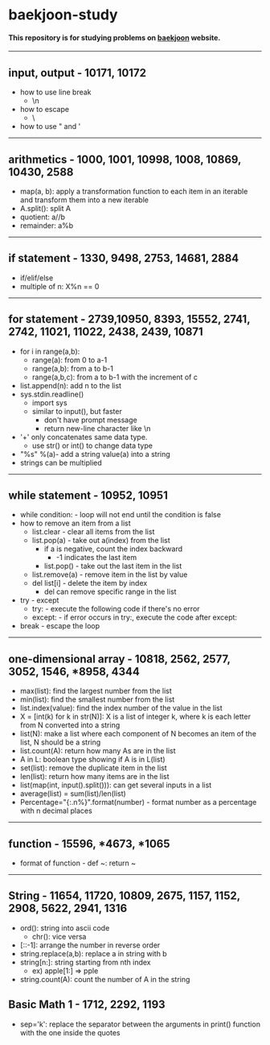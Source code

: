 # baekjoon-study
#### This repository is for studying problems on [baekjoon](https://www.acmicpc.net/) website.
***
## input, output - 10171, 10172
* how to use line break
    + \n
* how to escape
    + \
* how to use " and '
***
## arithmetics - 1000, 1001, 10998, 1008, 10869, 10430, 2588
* map(a, b): apply a transformation function to each item in an iterable and transform them into a new iterable
* A.split(): split A 
* quotient: a//b
* remainder: a%b
***
## if statement - 1330, 9498, 2753, 14681, 2884
* if/elif/else
* multiple of n: X%n == 0
***
## for statement - 2739,10950, 8393, 15552, 2741, 2742, 11021, 11022, 2438, 2439, 10871
* for i in range(a,b):
    + range(a): from 0 to a-1
    + range(a,b): from a to b-1
    + range(a,b,c): from a to b-1 with the increment of c
* list.append(n): add n to the list
* sys.stdin.readline()
    + import sys
    + similar to input(), but faster
        - don't have prompt message
        - return new-line character like \n
* '+' only concatenates same data type.
    + use str() or int() to change data type
* "%s" %(a)- add a string value(a) into a string
* strings can be multiplied
***
## while statement - 10952, 10951
* while condition: - loop will not end until the condition is false
* how to remove an item from a list
    + list.clear - clear all items from the list
    + list.pop(a) - take out a(index) from the list
        - if a is negative, count the index backward
            * -1 indicates the last item
        - list.pop() - take out the last item in the list
    + list.remove(a) - remove item in the list by value
    + del list[i] - delete the item by index
        - del can remove specific range in the list
* try - except
    + try: - execute the following code if there's no error
    + except: - if error occurs in try:, execute the code after except:
* break - escape the loop
***
## one-dimensional array - 10818, 2562, 2577, 3052, 1546, *8958, 4344
* max(list): find the largest number from the list
* min(list): find the smallest number from the list
* list.index(value): find the index number of the value in the list
* X = [int(k) for k in str(N)]: X is a list of integer k, where k is each letter from N converted into a string
* list(N): make a list where each component of N becomes an item of the list, N should be a string
* list.count(A): return how many As are in the list
* A in L: boolean type showing if A is in L(list)
* set(list): remove the duplicate item in the list
* len(list): return how many items are in the list
* list(map(int, input().split())): can get several inputs in a list
* average(list) = sum(list)/len(list)
* Percentage="{:.n%}".format(number) - format number as a percentage with n decimal places
***
## function - 15596, *4673, *1065
* format of function - def ~: return ~
***
## String - 11654, 11720, 10809, 2675, 1157, 1152, 2908, 5622, 2941, 1316
* ord(): string into ascii code
    + chr(): vice versa 
* [::-1]: arrange the number in reverse order
* string.replace(a,b): replace a in string with b
* string[n:]: string starting from nth index
    + ex) apple[1:] => pple
* string.count(A): count the number of A in the string
## Basic Math 1 - 1712, 2292, 1193
* sep='k': replace the separator between the arguments in print() function with the one inside the quotes
